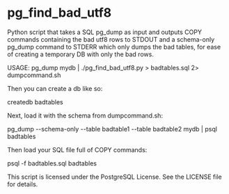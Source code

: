 pg_find_bad_utf8
================

Python script that takes a SQL pg_dump as input and outputs COPY commands 
containing the bad utf8 rows to STDOUT and a schema-only pg_dump command 
to STDERR which only dumps the bad tables, for ease of creating a 
temporary DB with only the bad rows.

USAGE: pg_dump mydb | ./pg_find_bad_utf8.py > badtables.sql 2> dumpcommand.sh

Then you can create a db like so:

createdb badtables

Next, load it with the schema from dumpcommand.sh:

pg_dump --schema-only --table badtable1 --table badtable2 mydb | psql badtables

Then load your SQL file full of COPY commands:

psql -f badtables.sql badtables

This script is licensed under the PostgreSQL License. See the LICENSE file for
details.

